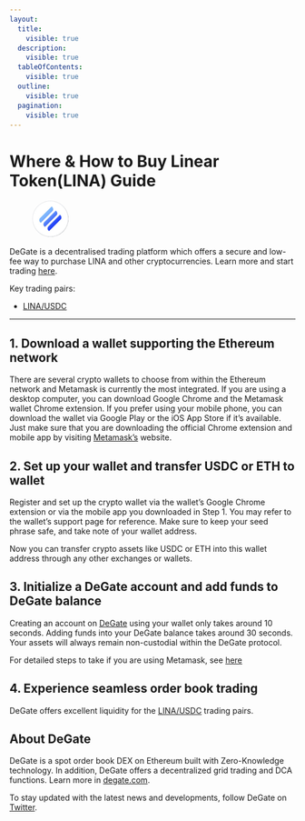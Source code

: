 ```yaml
---
layout:
  title:
    visible: true
  description:
    visible: true
  tableOfContents:
    visible: true
  outline:
    visible: true
  pagination:
    visible: true
---
```


# Where & How to Buy Linear Token(LINA) Guide

<figure><img src="../.gitbook/assets/lina_0x3e9bc21c9b189c09df3ef1b824798658d50119371716284629195.jpg" alt="LINA" width="64" style="border-radius: 50%;"><figcaption></figcaption></figure>

DeGate is a decentralised trading platform which offers a secure and low-fee way to purchase LINA and other cryptocurrencies. Learn more and start trading [here](https://app.degate.com/trade/USDC/0x3e9bc21c9b189c09df3ef1b824798658d5011937?utm_source=howtobuy).&#x20;

Key trading pairs:

* [LINA/USDC](https://app.degate.com/trade/USDC/0x3e9bc21c9b189c09df3ef1b824798658d5011937?utm_source=howtobuy)

***

## 1. Download a wallet supporting the Ethereum network

There are several crypto wallets to choose from within the Ethereum network and Metamask is currently the most integrated. If you are using a desktop computer, you can download Google Chrome and the Metamask wallet Chrome extension. If you prefer using your mobile phone, you can download the wallet via Google Play or the iOS App Store if it’s available. Just make sure that you are downloading the official Chrome extension and mobile app by visiting [Metamask’s](https://metamask.io/) website.

## 2. Set up your wallet and transfer USDC or ETH to wallet

Register and set up the crypto wallet via the wallet’s Google Chrome extension or via the mobile app you downloaded in Step 1. You may refer to the wallet’s support page for reference. Make sure to keep your seed phrase safe, and take note of your wallet address.&#x20;

Now you can transfer crypto assets like USDC or ETH into this wallet address through any other exchanges or wallets.

## 3. Initialize a DeGate account and add funds to DeGate balance

Creating an account on [DeGate](https://app.degate.com/?utm_source=LINA_howtobuy) using your wallet only takes around 10 seconds. Adding funds into your DeGate balance takes around 30 seconds. Your assets will always remain non-custodial within the DeGate protocol.

For detailed steps to take if you are using Metamask, see [here](https://docs.degate.com/v/product_en/main-features/wallet-connectivity/metamask)

## 4. Experience seamless order book trading

DeGate offers excellent liquidity for the [LINA/USDC](https://app.degate.com/trade/USDC/0x3e9bc21c9b189c09df3ef1b824798658d5011937?utm_source=howtobuy) trading pairs.&#x20;

## About DeGate

DeGate is a spot order book DEX on Ethereum built with Zero-Knowledge technology. In addition, DeGate offers a decentralized grid trading and DCA functions. Learn more in [degate.com](https://degate.com/?utm_source=LINA_howtobuy).

To stay updated with the latest news and developments, follow DeGate on [Twitter](https://twitter.com/degatedex).
